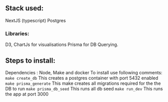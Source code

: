## Stack used:
  NextJS (typescript)
  Postgres
 ### Libraries: 
   D3, ChartJs for visualisations
   Prisma for DB Querying.

## Steps to install:
 Dependencies : Node, Make and docker
 To install use following comments:
  `make create_db` 
 This creates a postgres container with port 5432 enabled
  `make prisma_generate`
 This make creates all migrations required for the the DB to run
  `make prisma_db_seed`
 This runs all db seed 
  `make run_dev`
 This runs the app at port 3000


